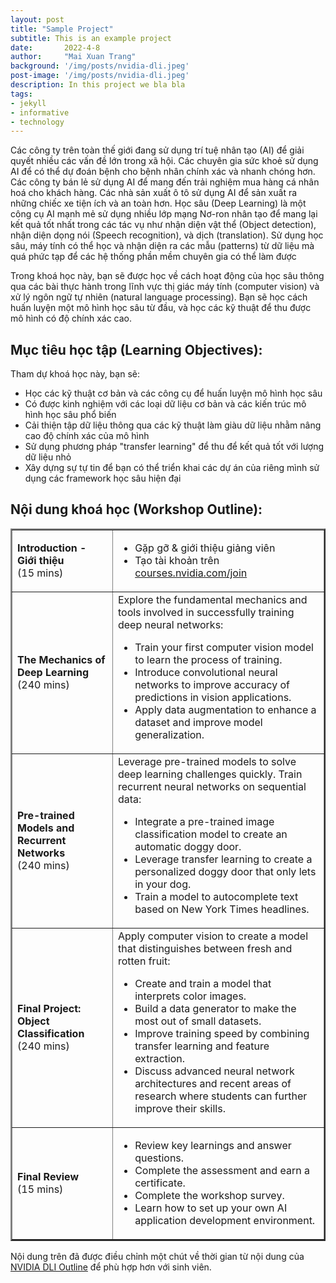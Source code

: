```yaml
---
layout: post
title: "Sample Project"
subtitle: This is an example project
date:       2022-4-8
author:     "Mai Xuan Trang"
background: '/img/posts/nvidia-dli.jpeg'
post-image: '/img/posts/nvidia-dli.jpeg'
description: In this project we bla bla
tags:
- jekyll
- informative
- technology
---
```


Các công ty trên toàn thế giới đang sử dụng trí tuệ nhân tạo (AI) để giải quyết nhiều các vấn đề lớn trong xã hội. Các chuyên gia sức khoẻ sử dụng AI để có thể dự đoán bệnh cho bệnh nhân chính xác và nhanh chóng hơn. Các công ty bán lẻ sử dụng AI để mang đến trải nghiệm mua hàng cá nhân hoá cho khách hàng. Các nhà sản xuất ô tô sử dụng AI để sản xuất ra những chiếc xe tiện ích và an toàn hơn. Học sâu (Deep Learning) là một công cụ AI mạnh mẻ sử dụng nhiều lớp mạng Nơ-ron nhân tạo để mang lại kết quả tốt nhất trong các tác vụ như nhận diện vật thể (Object detection), nhận diện dọng nói (Speech recognition), và dịch (translation). Sử dụng học sâu, máy tính có thể học và nhận diện ra các mẫu (patterns) từ dữ liệu mà quá phức tạp để các hệ thống phần mềm chuyên gia có thể làm được

Trong khoá học này, bạn sẽ được học về cách hoạt động của học sâu thông qua các bài thực hành trong lĩnh vực thị giác máy tính (computer vision) và xử lý ngôn ngữ tự nhiên (natural language processing). Bạn sẽ học cách huấn luyện một mô hình học sâu từ đầu, và học các kỹ thuật để thu được mô hình có độ chính xác cao.

## Mục tiêu học tập (Learning Objectives):

Tham dự khoá học này, bạn sẽ:
- Học các kỹ thuật cơ bản và các công cụ để huấn luyện mô hình học sâu
- Có được kinh nghiệm với các loại dữ liệu cơ bản và các kiến trúc mô hình học sâu phổ biến
- Cải thiện tập dữ liệu thông qua các kỹ thuật làm giàu dữ liệu nhằm nâng cao độ chính xác của mô hình
- Sử dụng phương pháp "transfer learning" để thu để kết quả tốt với lượng dữ liệu nhỏ
- Xây dựng sự tự tin để bạn có thể triển khai các dự án của riêng mình sử dụng các framework học sâu hiện đại


## Nội dung khoá học (Workshop Outline):

<table border="2" cellspacing="0" cellpadding="5"> 
    <tbody> 
     <tr> 
      <td><strong>Introduction - <br>Giới thiệu</strong><br> (15 mins)</td> 
      <td>
       <ul> 
        <li>Gặp gỡ & giới thiệu giảng viên</li> 
        <li>Tạo tài khoản trên 
            <a href="https://courses.nvidia.com/join">courses.nvidia.com/join</a>
        </li>
       </ul></td> 
     </tr> 
     <tr> 
      <td><strong>The Mechanics of Deep Learning</strong><br> (240 mins)</td> 
      <td>
        Explore the fundamental mechanics and tools involved in successfully training deep neural networks:
        <ul> 
        <li>Train your first computer vision model to learn the process of training.</li> 
        <li>Introduce convolutional neural networks to improve accuracy of predictions in vision applications.</li> 
        <li>Apply data augmentation to enhance a dataset and improve model generalization.</li> 
       </ul></td> 
     </tr> 
     <tr> 
      <td ><strong>Pre-trained Models and Recurrent Networks </strong><br> (240 mins)</td> 
      <td>
        Leverage pre-trained models to solve deep learning challenges quickly. Train recurrent neural networks on sequential data:
        <ul> 
        <li>Integrate a pre-trained image classification model to create an automatic doggy door.</li> 
        <li>Leverage transfer learning to create a personalized doggy door that only lets in your dog.</li> 
        <li>Train a model to autocomplete text based on New York Times headlines.</li> 
       </ul></td> 
     </tr> 
     <tr> 
      <td><strong>Final Project: Object Classification </strong><br> (240 mins)</td> 
      <td>
        Apply computer vision to create a model that distinguishes between fresh and rotten fruit:
        <ul> 
        <li>Create and train a model that interprets color images.</li> 
        <li>Build a data generator to make the most out of small datasets.</li> 
        <li>Improve training speed by combining transfer learning and feature extraction.</li> 
        <li>Discuss advanced neural network architectures and recent areas of research where students can further improve their skills.</li> 
       </ul></td> 
     </tr> 
     <tr>
      <td><strong>Final Review</strong><br> (15 mins)</td> 
      <td>
       <ul> 
        <li>Review key learnings and answer questions.</li> 
        <li>Complete the assessment and earn a certificate.</li> 
        <li>Complete the workshop survey.</li> 
        <li>Learn how to set up your own AI application development environment.</li> 
       </ul></td> 
     </tr> 
    </tbody> 
   </table>


Nội dung trên đã được điều chỉnh một chút về thời gian từ nội dung của [NVIDIA DLI Outline](https://pail.phenikaa-uni.edu.vn/downloads/dli-fundamentals-of-deep-learning.pdf) để phù hợp hơn với sinh viên.

